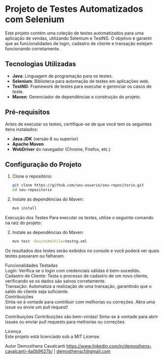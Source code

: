 # Projeto de Testes Automatizados com Selenium

Este projeto contém uma coleção de testes automatizados para uma aplicação de vendas, utilizando Selenium e TestNG. O objetivo é garantir que as funcionalidades de login, cadastro de cliente e transação estejam funcionando corretamente.

## Tecnologias Utilizadas

- **Java**: Linguagem de programação para os testes.
- **Selenium**: Biblioteca para automação de testes em aplicações web.
- **TestNG**: Framework de testes para executar e gerenciar os casos de teste.
- **Maven**: Gerenciador de dependências e construção do projeto.

## Pré-requisitos

Antes de executar os testes, certifique-se de que você tem os seguintes itens instalados:

- **Java JDK** (versão 8 ou superior)
- **Apache Maven**
- **WebDriver** do navegador (Chrome, Firefox, etc.)

## Configuração do Projeto

1. Clone o repositório:
   ```bash
   git clone https://github.com/seu-usuario/seu-repositorio.git
   cd seu-repositorio
2. Instale as dependências do Maven:
   ```bash
   mvn install

Execução dos Testes
Para executar os testes, utilize o seguinte comando na raiz do projeto:

2. Instale as dependências do Maven:
   ```bash
   mvn test -DsuiteXmlFile=testng.xml

Os resultados dos testes serão exibidos no console e você poderá ver quais testes passaram ou falharam.

Funcionalidades Testadas<br>
Login: Verifica se o login com credenciais válidas é bem-sucedido.<br>
Cadastro de Cliente: Testa o processo de cadastro de um novo cliente, verificando se os dados são salvos corretamente.<br>
Transação: Automatiza a realização de uma transação, garantindo que o saldo do cliente seja suficiente.<br>
Contribuições<br>
Sinta-se à vontade para contribuir com melhorias ou correções. Abra uma issue ou envie um pull request!<br>

Contribuições
Contribuições são bem-vindas!
Sinta-se à vontade para abrir issues ou enviar pull requests para melhorias ou correções.

Licença<br>
Este projeto está licenciado sob a MIT License.

Autor
Demosthens Cavalcanti
https://www.linkedin.com/in/demosthens-cavalcanti-4a0b9627b/ | demosthenscf@gmail.com
